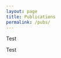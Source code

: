 ```yaml
---
layout: page
title: Publications
permalink: /pubs/
---
```

Test

<object data="/Coburn_Vevea_2015.pdf" width="600" height="600" type='application/pdf'/></object>

Test
